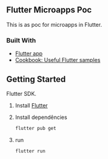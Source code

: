 <!-- ABOUT THE PROJECT -->
## Flutter Microapps Poc

This is as poc for microapps in Flutter.

### Built With

- [Flutter app](https://flutter.dev/docs/get-started/codelab)
- [Cookbook: Useful Flutter samples](https://flutter.dev/docs/cookbook)

<!-- GETTING STARTED -->
## Getting Started

Flutter SDK.

1. Install [Flutter](https://flutter.dev/docs/get-started/install)

2. Install dependêncies
   ```sh
   flutter pub get
   ```
3. run
   ```sh
   flutter run
   ```